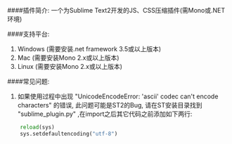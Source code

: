 ####插件简介:
一个为Sublime Text2开发的JS、CSS压缩插件(需Mono或.NET环境)

####支持平台:
1. Windows (需要安装.net framework 3.5或以上版本)
2. Mac (需要安装Mono 2.x或以上版本)
3. Linux (需要安装Mono 2.x或以上版本)

####常见问题:
1. 如果使用过程中出现 "UnicodeEncodeError: 'ascii' codec can't encode characters" 的错误, 此问题可能是ST2的Bug, 请在ST安装目录找到 "sublime_plugin.py" ,在import之后其它代码之前添加如下两行:

```python
	reload(sys)  
	sys.setdefaultencoding("utf-8")
```